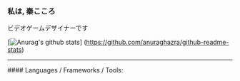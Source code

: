 ### 私は, 秦こころ
ビデオゲームデザイナーです

<!--
**Exterior404/Exterior404** is a ✨ _special_ ✨ repository because its `README.md` (this file) appears on your GitHub profile.

Here are some ideas to get you started:

- 🔭 I’m currently working on ...
- 🌱 I’m currently learning ...
- 👯 I’m looking to collaborate on ...
- 🤔 I’m looking for help with ...
- 💬 Ask me about ...
- 📫 How to reach me: ...
- 😄 Pronouns: ...
- ⚡ Fun fact: ...
-->

[![Anurag's github stats](https://github-readme-stats.vercel.app/api?username=Exterior404&show_icons=true&theme=dracula)]
(https://github.com/anuraghazra/github-readme-stats)

<hr>
#### Languages / Frameworks / Tools:  
